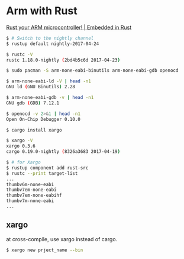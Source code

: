 Arm with Rust
====

[Rust your ARM microcontroller! | Embedded in Rust](http://blog.japaric.io/quickstart/)


```sh
$ # Switch to the nightly channel
$ rustup default nightly-2017-04-24

$ rustc -V
rustc 1.18.0-nightly (2bd4b5c6d 2017-04-23)

$ sudo pacman -S arm-none-eabi-binutils arm-none-eabi-gdb openocd

$ arm-none-eabi-ld -V | head -n1
GNU ld (GNU Binutils) 2.28

$ arm-none-eabi-gdb -v | head -n1
GNU gdb (GDB) 7.12.1

$ openocd -v 2>&1 | head -n1
Open On-Chip Debugger 0.10.0

$ cargo install xargo

$ xargo -V
xargo 0.3.6
cargo 0.19.0-nightly (8326a3683 2017-04-19)

$ # for Xargo
$ rustup component add rust-src
$ rustc --print target-list
...
thumbv6m-none-eabi
thumbv7em-none-eabi
thumbv7em-none-eabihf
thumbv7m-none-eabi
...
```


## xargo

at cross-compile, use xargo instead of cargo.

```sh
$ xargo new prject_name --bin
```



